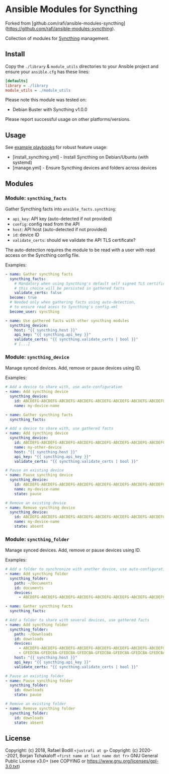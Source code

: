 # Ansible Modules for Syncthing

Forked from [github.com/rafi/ansible-modules-syncthing]
(https://github.com/rafi/ansible-modules-syncthing).

Collection of modules for [Syncthing](https://syncthing.net) management.

## Install

Copy the `./library` & `module_utils` directories to your Ansible project and ensure your
`ansible.cfg` has these lines:

```ini
[defaults]
library = ./library
module_utils = ./module_utils
```

Please note this module was tested on:

* Debian Buster with Syncthing v1.0.0

Please report successful usage on other platforms/versions.

## Usage

See [example playbooks](./playbooks) for robust feature usage:

* [install_syncthing.yml] - Install Syncthing on Debian/Ubuntu (with systemd)
* [manage.yml] - Ensure Syncthing devices and folders across devices

## Modules

### Module: `syncthing_facts`

Gather Syncthing facts into `ansible_facts.syncthing`:

- `api_key`: API key (auto-detected if not provided)
- `config`: config read from the API
- `host`: API host (auto-detected if not provided)
- `id`: device ID
- `validate_certs`: should we validate the API TLS certificate?

The auto-detection requires the module to be read with a user with read access on the Syncthing config file.

Examples:

```yml
- name: Gather syncthing facts
  syncthing_facts:
    # Mandatory when using Syncthing's default self signed TLS certificate,
    # this choice will be persisted in gathered facts
    validate_certs: false
  become: true
  # Needed only when gathering facts using auto-detection,
  # to ensure read acess to Syncthing's config.xml
  become_user: syncthing

- name: Use gathered facts with other syncthing modules
  syncthing_device:
    host: "{{ syncthing.host }}"
    api_key: "{{ syncthing.api_key }}"
    validate_certs: "{{ syncthing.validate_certs | bool }}"
    # [...]
```

### Module: `syncthing_device`

Manage synced devices. Add, remove or pause devices using ID.

Examples:

```yml
# Add a device to share with, use auto-configuration
- name: Add syncthing device
  syncthing_device:
    id: ABCDEFG-ABCDEFG-ABCDEFG-ABCDEFG-ABCDEFG-ABCDEFG-ABCDEFG-ABCDEFG
    name: my-device-name

- name: Gather syncthing facts
  syncthing_facts:

# Add a device to share with, use gathered facts
- name: Add syncthing device
  syncthing_device:
    id: ABCDEFG-ABCDEFG-ABCDEFG-ABCDEFG-ABCDEFG-ABCDEFG-ABCDEFG-ABCDEFG
    name: my-other-device
    host: "{{ syncthing.host }}"
    api_key: "{{ syncthing.api_key }}"
    validate_certs: "{{ syncthing.validate_certs | bool }}"

# Pause an existing device
- name: Pause syncthing device
  syncthing_device:
    id: ABCDEFG-ABCDEFG-ABCDEFG-ABCDEFG-ABCDEFG-ABCDEFG-ABCDEFG-ABCDEFG
    name: my-device-name
    state: pause

# Remove an existing device
- name: Remove syncthing device
  syncthing_device:
    id: ABCDEFG-ABCDEFG-ABCDEFG-ABCDEFG-ABCDEFG-ABCDEFG-ABCDEFG-ABCDEFG
    name: my-device-name
    state: absent
```

### Module: `syncthing_folder`

Manage synced devices. Add, remove or pause devices using ID.

Examples:

```yml
# Add a folder to synchronize with another device, use auto-configuration
- name: Add syncthing folder
  syncthing_folder:
    path: ~/Documents
    id: documents
    devices:
      - ABCDEFG-ABCDEFG-ABCDEFG-ABCDEFG-ABCDEFG-ABCDEFG-ABCDEFG-ABCDEFG

- name: Gather syncthing facts
  syncthing_facts:

# Add a folder to share with several devices, use gathered facts
- name: Add syncthing folder
  syncthing_folder:
    path: ~/Downloads
    id: downloads
    devices:
      - ABCDEFG-ABCDEFG-ABCDEFG-ABCDEFG-ABCDEFG-ABCDEFG-ABCDEFG-ABCDEFG
      - GFEDCBA-GFEDCBA-GFEDCBA-GFEDCBA-GFEDCBA-GFEDCBA-GFEDCBA-GFEDCBA
    host: "{{ syncthing.host }}"
    api_key: "{{ syncthing.api_key }}"
    validate_certs: "{{ syncthing.validate_certs | bool }}"

# Pause an existing folder
- name: Pause syncthing folder
  syncthing_folder:
    id: downloads
    state: pause

# Remove an existing folder
- name: Remove syncthing folder
  syncthing_folder:
    id: downloads
    state: absent
```

## License

Copyright: (c) 2018, Rafael Bodill `<justrafi at g>`
Copyright: (c) 2020--2021, Borjan Tchakaloff `<first name at last name dot fr>`
GNU General Public License v3.0+ (see COPYING or https://www.gnu.org/licenses/gpl-3.0.txt)
